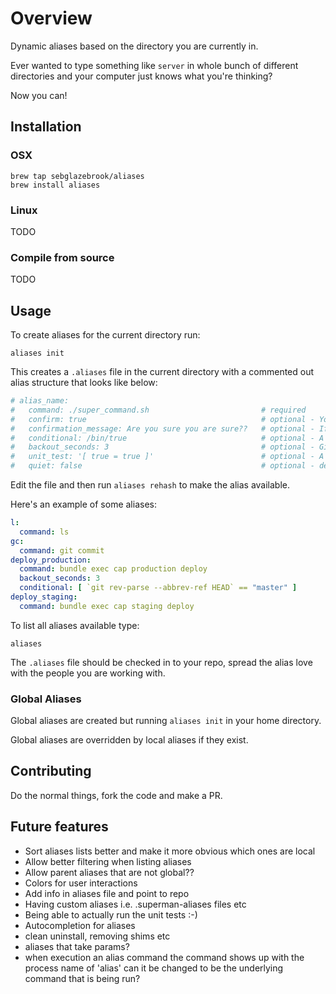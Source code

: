 # Overview

Dynamic aliases based on the directory you are currently in.

Ever wanted to type something like `server` in whole bunch of different directories and your computer just knows what you're thinking?

Now you can!

## Installation

### OSX

```
brew tap sebglazebrook/aliases
brew install aliases
```

### Linux

TODO

### Compile from source

TODO

## Usage

To create aliases for the current directory run:

```
aliases init
```

This creates a `.aliases` file in the current directory with a commented out alias structure that looks like below:

```yaml
# alias_name:
#   command: ./super_command.sh                         # required
#   confirm: true                                       # optional - You will be asked to confirm before execution
#   confirmation_message: Are you sure you are sure??   # optional - If confirm is set to true then you this is your confirmation message
#   conditional: /bin/true                              # optional - A bash command that needs to be successful for the alias to run
#   backout_seconds: 3                                  # optional - Give's you a backout option (ctrl + c) before the alias is executed
#   unit_test: '[ true = true ]'                        # optional - A bash command that tells whether the alias is doing what you want
#   quiet: false                                        # optional - default 'false', when false full evaluated command is printed to stdout before running
```

Edit the file and then run `aliases rehash` to make the alias available.

Here's an example of some aliases:

```yaml
l:
  command: ls
gc:
  command: git commit
deploy_production:
  command: bundle exec cap production deploy
  backout_seconds: 3
  conditional: [ `git rev-parse --abbrev-ref HEAD` == "master" ]
deploy_staging:
  command: bundle exec cap staging deploy
```

To list all aliases available type:

```
aliases
```

The `.aliases` file should be checked in to your repo, spread the alias love with the people you are working with.

### Global Aliases

Global aliases are created but running `aliases init` in your home directory.

Global aliases are overridden by local aliases if they exist.

## Contributing

Do the normal things, fork the code and make a PR.

## Future features

- Sort aliases lists better and make it more obvious which ones are local
- Allow better filtering when listing aliases
- Allow parent aliases that are not global??
- Colors for user interactions
- Add info in aliases file and point to repo
- Having custom aliases i.e. .superman-aliases files etc
- Being able to actually run the unit tests :-)
- Autocompletion for aliases
- clean uninstall, removing shims etc
- aliases that take params?
- when execution an alias command the command shows up with the process name of 'alias' can it be changed to be the underlying command that is being run?
